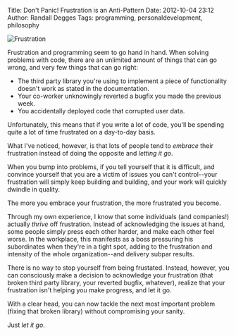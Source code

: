 Title: Don't Panic! Frustration is an Anti-Pattern
Date: 2012-10-04 23:12
Author: Randall Degges
Tags: programming, personaldevelopment, philosophy


![Frustration][]

Frustration and programming seem to go hand in hand. When solving problems with
code, there are an unlimited amount of things that can go wrong, and very few
things that can go right:

-   The third party library you're using to implement a piece of functionality
    doesn't work as stated in the documentation.
-   Your co-worker unknowingly reverted a bugfix you made the previous week.
-   You accidentally deployed code that corrupted user data.

Unfortunately, this means that if you write a lot of code, you'll be spending
quite a lot of time frustrated on a day-to-day basis.

What I've noticed, however, is that lots of people tend to *embrace* their
frustration instead of doing the opposite and *letting it go*.

When you bump into problems, if you tell yourself that it is difficult, and
convince yourself that you are a victim of issues you can't control--your
frustration will simply keep building and building, and your work will quickly
dwindle in quality.

The more you embrace your frustration, the more frustrated you become.

Through my own experience, I know that some individuals (and companies!)
actually *thrive* off frustration. Instead of acknowledging the issues at hand,
some people simply press each other harder, and make each other feel worse. In
the workplace, this manifests as a boss pressuring his subordinates when they're
in a tight spot, adding to the frustration and intensity of the whole
organization--and delivery subpar results.

There is no way to stop yourself from being frustated. Instead, however, you
can consciously make a decision to acknowledge your frustration (that broken
third party library, your reverted bugfix, whatever), realize that your
frustration isn't helping you make progress, and let it go.

With a clear head, you can now tackle the next most important problem (fixing
that broken library) without compromising your sanity.

Just *let it go*.


  [Frustration]: http://getfile9.posterous.com/getfile/files.posterous.com/temp-2012-10-04/HdwuyjeaxavAizauwckkjBbFtxjpGEmtEaawypcFoGeeslJztjDxblgCGuvk/frustration.gif.scaled696.gif

